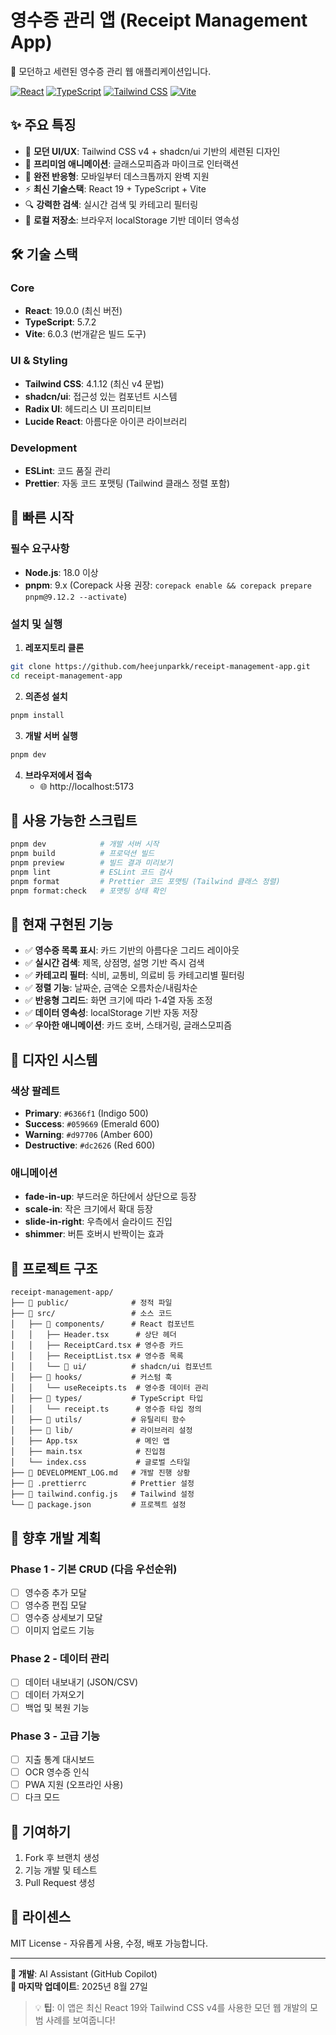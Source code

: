 # 영수증 관리 앱 (Receipt Management App)

🧾 모던하고 세련된 영수증 관리 웹 애플리케이션입니다.

[![React](https://img.shields.io/badge/React-19.0.0-blue)](https://reactjs.org/)
[![TypeScript](https://img.shields.io/badge/TypeScript-5.7.2-blue)](https://www.typescriptlang.org/)
[![Tailwind CSS](https://img.shields.io/badge/Tailwind%20CSS-4.1.12-38bdf8)](https://tailwindcss.com/)
[![Vite](https://img.shields.io/badge/Vite-6.0.3-646cff)](https://vitejs.dev/)

## ✨ 주요 특징

- 🎨 **모던 UI/UX**: Tailwind CSS v4 + shadcn/ui 기반의 세련된 디자인
- 🌊 **프리미엄 애니메이션**: 글래스모피즘과 마이크로 인터랙션
- 📱 **완전 반응형**: 모바일부터 데스크톱까지 완벽 지원
- ⚡ **최신 기술스택**: React 19 + TypeScript + Vite
- 🔍 **강력한 검색**: 실시간 검색 및 카테고리 필터링
- 💾 **로컬 저장소**: 브라우저 localStorage 기반 데이터 영속성

## 🛠️ 기술 스택

### Core

- **React**: 19.0.0 (최신 버전)
- **TypeScript**: 5.7.2
- **Vite**: 6.0.3 (번개같은 빌드 도구)

### UI & Styling

- **Tailwind CSS**: 4.1.12 (최신 v4 문법)
- **shadcn/ui**: 접근성 있는 컴포넌트 시스템
- **Radix UI**: 헤드리스 UI 프리미티브
- **Lucide React**: 아름다운 아이콘 라이브러리

### Development

- **ESLint**: 코드 품질 관리
- **Prettier**: 자동 코드 포맷팅 (Tailwind 클래스 정렬 포함)

## 🚀 빠른 시작

### 필수 요구사항

- **Node.js**: 18.0 이상
- **pnpm**: 9.x (Corepack 사용 권장: `corepack enable && corepack prepare pnpm@9.12.2 --activate`)

### 설치 및 실행

1. **레포지토리 클론**

```bash
git clone https://github.com/heejunparkk/receipt-management-app.git
cd receipt-management-app
```

2. **의존성 설치**

```bash
pnpm install
```

3. **개발 서버 실행**

```bash
pnpm dev
```

4. **브라우저에서 접속**
   - 🌐 http://localhost:5173

## 📜 사용 가능한 스크립트

```bash
pnpm dev            # 개발 서버 시작
pnpm build          # 프로덕션 빌드
pnpm preview        # 빌드 결과 미리보기
pnpm lint           # ESLint 코드 검사
pnpm format         # Prettier 코드 포맷팅 (Tailwind 클래스 정렬)
pnpm format:check   # 포맷팅 상태 확인
```

## 🎯 현재 구현된 기능

- ✅ **영수증 목록 표시**: 카드 기반의 아름다운 그리드 레이아웃
- ✅ **실시간 검색**: 제목, 상점명, 설명 기반 즉시 검색
- ✅ **카테고리 필터**: 식비, 교통비, 의료비 등 카테고리별 필터링
- ✅ **정렬 기능**: 날짜순, 금액순 오름차순/내림차순
- ✅ **반응형 그리드**: 화면 크기에 따라 1-4열 자동 조정
- ✅ **데이터 영속성**: localStorage 기반 자동 저장
- ✅ **우아한 애니메이션**: 카드 호버, 스태거링, 글래스모피즘

## 🎨 디자인 시스템

### 색상 팔레트

- **Primary**: `#6366f1` (Indigo 500)
- **Success**: `#059669` (Emerald 600)
- **Warning**: `#d97706` (Amber 600)
- **Destructive**: `#dc2626` (Red 600)

### 애니메이션

- **fade-in-up**: 부드러운 하단에서 상단으로 등장
- **scale-in**: 작은 크기에서 확대 등장
- **slide-in-right**: 우측에서 슬라이드 진입
- **shimmer**: 버튼 호버시 반짝이는 효과

## 📁 프로젝트 구조

```
receipt-management-app/
├── 📁 public/              # 정적 파일
├── 📁 src/                 # 소스 코드
│   ├── 📁 components/      # React 컴포넌트
│   │   ├── Header.tsx      # 상단 헤더
│   │   ├── ReceiptCard.tsx # 영수증 카드
│   │   ├── ReceiptList.tsx # 영수증 목록
│   │   └── 📁 ui/          # shadcn/ui 컴포넌트
│   ├── 📁 hooks/           # 커스텀 훅
│   │   └── useReceipts.ts  # 영수증 데이터 관리
│   ├── 📁 types/           # TypeScript 타입
│   │   └── receipt.ts      # 영수증 타입 정의
│   ├── 📁 utils/           # 유틸리티 함수
│   ├── 📁 lib/             # 라이브러리 설정
│   ├── App.tsx             # 메인 앱
│   ├── main.tsx            # 진입점
│   └── index.css           # 글로벌 스타일
├── 📄 DEVELOPMENT_LOG.md   # 개발 진행 상황
├── 📄 .prettierrc          # Prettier 설정
├── 📄 tailwind.config.js   # Tailwind 설정
└── 📄 package.json         # 프로젝트 설정
```

## 🔮 향후 개발 계획

### Phase 1 - 기본 CRUD (다음 우선순위)

- [ ] 영수증 추가 모달
- [ ] 영수증 편집 모달
- [ ] 영수증 상세보기 모달
- [ ] 이미지 업로드 기능

### Phase 2 - 데이터 관리

- [ ] 데이터 내보내기 (JSON/CSV)
- [ ] 데이터 가져오기
- [ ] 백업 및 복원 기능

### Phase 3 - 고급 기능

- [ ] 지출 통계 대시보드
- [ ] OCR 영수증 인식
- [ ] PWA 지원 (오프라인 사용)
- [ ] 다크 모드

## 🤝 기여하기

1. Fork 후 브랜치 생성
2. 기능 개발 및 테스트
3. Pull Request 생성

## 📄 라이센스

MIT License - 자유롭게 사용, 수정, 배포 가능합니다.

---

**🔧 개발**: AI Assistant (GitHub Copilot)  
**📅 마지막 업데이트**: 2025년 8월 27일

> 💡 **팁**: 이 앱은 최신 React 19와 Tailwind CSS v4를 사용한 모던 웹 개발의 모범 사례를 보여줍니다!
